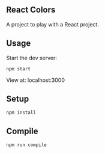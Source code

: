 ## React Colors

A project to play with a React project. 

## Usage

Start the dev server:
```
npm start 
```

View at: localhost:3000

## Setup

```
npm install
```

## Compile

``` 
npm run compile 
```

